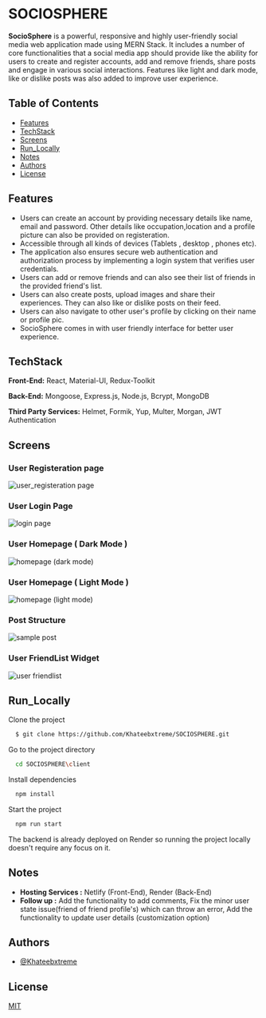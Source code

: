 # SOCIOSPHERE

**SocioSphere** is a powerful, responsive and highly user-friendly social media web application made using MERN Stack. It includes a number of core functionalities that a social media app should provide like the ability for users to create and register accounts, add and remove friends, share posts and engage in various social interactions. Features like light and dark mode, like or dislike posts was also added to improve user experience.

## Table of Contents
- [Features](#features)
- [TechStack](#techstack)
- [Screens](#screens)
- [Run_Locally](#run_locally)
- [Notes](#notes)
- [Authors](#authors)
- [License](#license)

## Features
- Users can create an account by providing necessary details like name, email and password. Other details like occupation,location and a profile picture can also be provided on registeration.
- Accessible through all kinds of devices (Tablets , desktop , phones etc).
- The application also ensures secure web authentication and authorization process by implementing a login system that verifies user credentials.
- Users can add or remove friends and can also see their list of friends in the provided friend's list.
- Users can also create posts, upload images and share their experiences. They can also like or dislike posts on their feed.
- Users can also navigate to other user's profile by clicking on their name or profile pic.
- SocioSphere comes in with user friendly interface for better user experience.

## TechStack

**Front-End:** React, Material-UI, Redux-Toolkit

**Back-End:** Mongoose, Express.js, Node.js, Bcrypt, MongoDB

**Third Party Services:** Helmet, Formik, Yup, Multer, Morgan, JWT Authentication

## Screens

### User Registeration page

![user_registeration page](https://github.com/Khateebxtreme/SOCIOSPHERE/assets/39136324/323b6a63-9138-47c1-933d-032b50c824f2)

### User Login Page

![login page](https://github.com/Khateebxtreme/SOCIOSPHERE/assets/39136324/308cebff-99fb-44a1-9da0-ed6b02bda676)

### User Homepage ( Dark Mode )

![homepage (dark mode)](https://github.com/Khateebxtreme/SOCIOSPHERE/assets/39136324/22fa2353-d0fe-40fb-b28b-43ef29ef1cd3)

### User Homepage ( Light Mode )

![homepage (light mode)](https://github.com/Khateebxtreme/SOCIOSPHERE/assets/39136324/43f40314-3cfb-4994-8a12-562c0faad57a)

### Post Structure

![sample post](https://github.com/Khateebxtreme/SOCIOSPHERE/assets/39136324/f84275d9-72c6-4c21-89ea-9e11113f41c5)

### User FriendList Widget

![user friendlist](https://github.com/Khateebxtreme/SOCIOSPHERE/assets/39136324/6a37aab2-7a19-4c19-b3fe-3c5c5acae205)


## Run_Locally

Clone the project

```bash
  $ git clone https://github.com/Khateebxtreme/SOCIOSPHERE.git
```

Go to the project directory

```bash
  cd SOCIOSPHERE\client
```

Install dependencies

```bash
  npm install
```

Start the project

```bash
  npm run start
```

The backend is already deployed on Render so running the project locally doesn't require any focus on it.

## Notes

- **Hosting Services :** Netlify (Front-End), Render (Back-End)
- **Follow up :** Add the functionality to add comments, Fix the minor user state issue(friend of friend profile's) which can throw an error, Add the functionality to update user details (customization option) 

## Authors

- [@Khateebxtreme](https://github.com/Khateebxtreme)


## License

[MIT](https://choosealicense.com/licenses/mit/)
